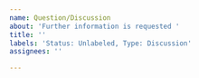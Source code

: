 ```yaml
---
name: Question/Discussion
about: 'Further information is requested '
title: ''
labels: 'Status: Unlabeled, Type: Discussion'
assignees: ''

---
```



